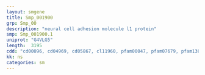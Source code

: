 ```yaml
---
layout: smgene
title: Smp_001900
grp: Smp_00
description: "neural cell adhesion molecule l1 protein"
smp: Smp_001900.1
uniprot: "G4VLG5"
length:  3195
cdd: "cd00096, cd04969, cd05867, cl11960, pfam00047, pfam07679, pfam13895, smart00408, smart00410"
kk: ns
categories: sm
---
```


